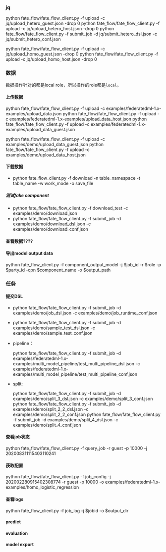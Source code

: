 
### jq

python fate_flow/fate_flow_client.py -f upload -c jq/upload_hetero_guest.json -drop 0
python fate_flow/fate_flow_client.py -f upload -c jq/upload_hetero_host.json -drop 0
python fate_flow/fate_flow_client.py -f submit_job -d jq/submit_hetero_dsl.json -c jq/submit_hetero_conf.json

python fate_flow/fate_flow_client.py -f upload -c jq/upload_homo_guest.json -drop 0
python fate_flow/fate_flow_client.py -f upload -c jq/upload_homo_host.json -drop 0

### 数据

数据操作针对的都是local role，所以操作的role都是`local`。

#### 上传数据

python fate_flow/fate_flow_client.py -f upload -c examples/federatedml-1.x-examples/upload_data.json
python fate_flow/fate_flow_client.py -f upload -c examples/federatedml-1.x-examples/upload_data_host.json
python fate_flow/fate_flow_client.py -f upload -c examples/federatedml-1.x-examples/upload_data_guest.json

python fate_flow/fate_flow_client.py -f upload -c examples/demo/upload_data_guest.json
python fate_flow/fate_flow_client.py -f upload -c examples/demo/upload_data_host.json

#### 下载数据

- python fate_flow_client.py -f download -n table_namespace -t table_name -w work_mode -o save_file

##### 测试fake component

- python fate_flow/fate_flow_client.py -f download_test -c examples/demo/download.json
- python fate_flow/fate_flow_client.py -f submit_job -d examples/demo/download_dsl.json -c examples/demo/download_conf.json

#### 查看数据????

#### 导出model output data

python fate_flow_client.py -f component_output_model -j $job_id -r $role -p $party_id -cpn $component_name -o $output_path

### 任务

#### 提交DSL

- python fate_flow/fate_flow_client.py -f submit_job -d examples/demo/job_dsl.json -c examples/demo/job_runtime_conf.json
- python fate_flow/fate_flow_client.py -f submit_job -d examples/demo/sample_test_dsl.json -c examples/demo/sample_test_conf.json

- pipeline：

    python fate_flow/fate_flow_client.py -f submit_job -d examples/federatedml-1.x-examples/multi_model_pipeline/test_multi_pipeline_dsl.json -c examples/federatedml-1.x-examples/multi_model_pipeline/test_multi_pipeline_conf.json

- split:

    python fate_flow/fate_flow_client.py -f submit_job -d examples/demo/split_3_dsl.json -c examples/demo/split_3_conf.json
    python fate_flow/fate_flow_client.py -f submit_job -d examples/demo/split_2_2_dsl.json -c examples/demo/split_2_2_conf.json
    python fate_flow/fate_flow_client.py -f submit_job -d examples/demo/split_4_dsl.json -c examples/demo/split_4_conf.json

#### 查看job状态
python fate_flow/fate_flow_client.py -f query_job -r guest -p 10000 -j 202008311115403110241


#### 获取配置

python fate_flow/fate_flow_client.py -f job_config -j   202002280915402308774 -r guest -p 10000 -o examples/federatedml-1.x-examples/homo_logistic_regression

#### 查看logs
python fate_flow_client.py -f job_log -j $jobid -o $output_dir


#### predict

#### evaluation

#### model export
